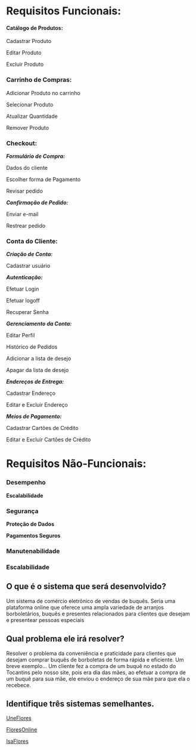 # **Requisitos Funcionais:** #

#### **Catálogo de Produtos:** 

Cadastrar Produto

Editar Produto

Excluir Produto

### **Carrinho de Compras:** 

Adicionar Produto no carrinho

Selecionar Produto

Atualizar Quantidade

Remover Produto

### **Checkout:**

**_Formulário de Compra:_**

Dados do cliente

Escolher forma de Pagamento

Revisar pedido

**_Confirmação de Pedido:_**

Enviar e-mail

Restrear pedido

### **Conta do Cliente:**

**_Criação de Conta:_**

Cadastrar usuário

**_Autenticação:_**

Efetuar Login

Efetuar logoff

Recuperar Senha

**_Gerenciamento da Conta:_**

Editar Perfil

Histórico de Pedidos

Adicionar a lista de desejo

Apagar da lista de desejo

**_Endereços de Entrega:_**

Cadastrar Endereço

Editar e Excluir Endereço

**_Meios de Pagamento:_**

Cadastrar Cartões de Crédito

Editar e Excluir Cartões de Crédito



# Requisitos Não-Funcionais:

### **Desempenho** 


**Escalabilidade**	


### **Segurança**

**Proteção de Dados**


**Pagamentos Seguros**


### **Manutenabilidade**


### **Escalabilidade**



## **O que é o sistema que será desenvolvido?**
Um sistema de comércio eletrônico de vendas de buquês.                                                                                                                                                                                 Seria uma plataforma online que oferece uma ampla variedade de arranjos borboletários, buquês e presentes relacionados para clientes que desejam e presentear pessoas especiais


## **Qual problema ele irá resolver?**
Resolver o problema da conveniência e praticidade para clientes que desejam comprar buquês de borboletas de forma rápida e eficiente. Um breve exemplo... Um cliente fez a compra de um buquê no estado do Tocantins pelo nosso site, pois era dia das mães, ao efetuar a compra de um buquê para sua mãe, ele enviou o endereço de sua mãe para que ela o recebece.

## **Identifique três sistemas semelhantes.**

[UneFlores](https://www.uniflores.com.br/)

[FloresOnline](https://www.floresonline.com.br/?gad_source=1&gclid=CjwKCAiAibeuBhAAEiwAiXBoJFjQbfBxu0mtPiFksYHV9c0ADnpaNM6z-g8VRpOlNCdhr1MFfDHBwBoCmPUQAvD_BwE) 

[IsaFlores](https://www.isabelaflores.com/?gad_source=1&gclid=CjwKCAiAibeuBhAAEiwAiXBoJHeJ6liw2UP21ZLyE1Ntb_1SGBRUaxGIdUVnuZp6GcI5SP0kyDnOWBoCehkQAvD_BwE
) 



